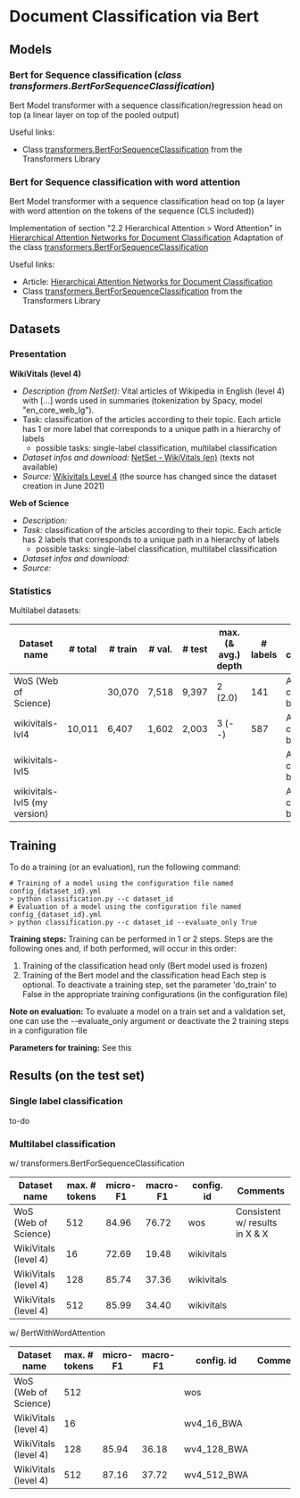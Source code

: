 
# Document Classification via Bert

## Models

### Bert for Sequence classification (*class transformers.BertForSequenceClassification*)

Bert Model transformer with a sequence classification/regression head on top (a linear layer on top of the pooled output)

Useful links: 
- Class [transformers.BertForSequenceClassification](https://huggingface.co/docs/transformers/v4.31.0/en/model_doc/bert#transformers.BertForSequenceClassification) from the Transformers Library 

  
### Bert for Sequence classification with word attention

Bert Model transformer with a sequence classification head on top (a layer with word attention on the tokens of the sequence (CLS included))

Implementation of section "2.2 Hierarchical Attention > Word Attention" in [Hierarchical Attention Networks for Document Classification](https://aclanthology.org/N16-1174.pdf)
Adaptation of the class [transformers.BertForSequenceClassification](https://huggingface.co/docs/transformers/v4.31.0/en/model_doc/bert#transformers.BertForSequenceClassification)

Useful links: 
- Article: [Hierarchical Attention Networks for Document Classification](https://aclanthology.org/N16-1174.pdf)
- Class [transformers.BertForSequenceClassification](https://huggingface.co/docs/transformers/v4.31.0/en/model_doc/bert#transformers.BertForSequenceClassification) from the Transformers Library 

## Datasets

  
### Presentation

**WikiVitals (level 4)**
* *Description (from NetSet):* Vital articles of Wikipedia in English (level 4) with [...] words used in summaries (tokenization by Spacy, model "en_core_web_lg").
* Task: classification of the articles according to their topic. Each article has 1 or more label that corresponds to a unique path in a hierarchy of labels
	* possible tasks: single-label classification, multilabel classification
* *Dataset infos and download:* [NetSet - WikiVitals (en)](https://netset.telecom-paris.fr/pages/wikivitals.html) (texts not available)
* *Source:* [Wikivitals Level 4](https://en.wikipedia.org/wiki/Wikipedia:Vital_articles/Level/4) (the source has changed since the dataset creation in June 2021)

**Web of Science**
* *Description:* 
* *Task:* classification of the articles according to their topic. Each article has 2 labels that corresponds to a unique path in a hierarchy of labels
	* possible tasks: single-label classification, multilabel classification
* *Dataset infos and download:* 
* *Source:* 

### Statistics

Multilabel datasets:

| Dataset name                 | # total | # train | # val. | # test | max. (& avg.) depth | # labels | Type of classification          |
| ---------------------------- | ------- | ------- | ------ | ------ | ------------------- | -------- | ------------------------------- |
| WoS (Web of Science)         |         | 30,070  | 7,518  | 9,397  | 2 (2.0)             | 141      | Article classification by topic |
| wikivitals-lvl4              | 10,011  | 6,407   | 1,602  | 2,003  | 3 (--)              | 587      | Article classification by topic |
| wikivitals-lvl5              |         |         |        |        |                     |          | Article classification by topic |
| wikivitals-lvl5 (my version) |         |         |        |        |                     |          | Article classification by topic |

## Training

To do a training (or an evaluation), run the following command:

```shell
# Training of a model using the configuration file named config_{dataset_id}.yml
> python classification.py --c dataset_id
# Evaluation of a model using the configuration file named config_{dataset_id}.yml
> python classification.py --c dataset_id --evaluate_only True
```

**Training steps:**
Training can be performed in 1 or 2 steps. 
Steps are the following ones and, if both performed, will occur in this order:
1) Training of the classification head only (Bert model used is frozen)
2) Training of the Bert model and the classification head 
Each step is optional. 
To deactivate a training step, set the parameter 'do_train' to False in the appropriate training configurations (in the configuration file)

**Note on evaluation:** 
To evaluate a model on a train set and a validation set, one can use the --evaluate_only argument or deactivate the 2 training steps in a configuration file

**Parameters for training:**
See this

## Results (on the test set)

### Single label classification

to-do

### Multilabel classification

w/ transformers.BertForSequenceClassification

| Dataset name         | max. # tokens    | micro-F1       | macro-F1       | config. id       | Comments                       |
| -------------------- | ---------------- | -------------- | -------------- | ---------------- | ------------------------------ |
| WoS (Web of Science) | 512              | 84.96          | 76.72          | wos              | Consistent w/ results in X & X |
| WikiVitals (level 4) | 16               | 72.69          | 19.48          | wikivitals       |                                |
| WikiVitals (level 4) | 128              | 85.74          | 37.36          | wikivitals       |                                |
| WikiVitals (level 4) | 512              | 85.99          | 34.40          | wikivitals       |                                |


w/ BertWithWordAttention

| Dataset name         | max. # tokens    | micro-F1       | macro-F1       | config. id       | Comments                       |
| -------------------- | ---------------- | -------------- | -------------- | ---------------- | ------------------------------ |
| WoS (Web of Science) | 512              |                |                | wos              |                                |
| WikiVitals (level 4) | 16               |                |                | wv4_16_BWA       |                                |
| WikiVitals (level 4) | 128              | 85.94          | 36.18          | wv4_128_BWA      |                                |
| WikiVitals (level 4) | 512              | 87.16          | 37.72          | wv4_512_BWA      |                                |
